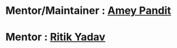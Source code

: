 # Mentor/Maintainer : [Amey Pandit](mailto:amey@gdscace.tech)
# Mentor : [Ritik Yadav](mailto:ritik@gdscace.tech)
